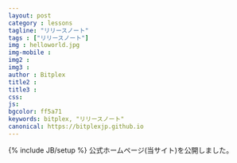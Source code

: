 ```yaml
---
layout: post
category : lessons
tagline: "リリースノート"
tags : ["リリースノート"]
img : helloworld.jpg
img-mobile : 
img2 : 
img3 : 
author : Bitplex
title2 : 
title3 : 
css: 
js: 
bgcolor: ff5a71
keywords: bitplex, "リリースノート"
canonical: https://bitplexjp.github.io
---
```

{% include JB/setup %}
公式ホームページ(当サイト)を公開しました。
<!--more-->


